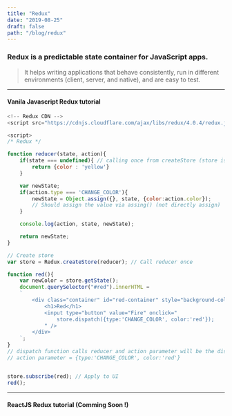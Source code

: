 ```yaml
---
title: "Redux"
date: "2019-08-25"
draft: false
path: "/blog/redux"
---
```


### Redux is a predictable state container for JavaScript apps.
> It helps writing applications that behave consistently, run in different environments (client, server, and native), and are easy to test.
---

#### Vanila Javascript Redux tutorial
```js
<!-- Redux CDN -->
<script src="https://cdnjs.cloudflare.com/ajax/libs/redux/4.0.4/redux.js"></script>

<script>
/* Redux */

function reducer(state, action){
    if(state === undefined){ // calling once from createStore (store is not defined)
        return {color : 'yellow'}
    }

    var newState;
    if(action.type === 'CHANGE_COLOR'){
        newState = Object.assign({}, state, {color:action.color});
        // Should assign the value via assing() (not directly assign)
    }

    console.log(action, state, newState);

    return newState;
}

// Create store
var store = Redux.createStore(reducer); // Call reducer once

function red(){
    var newColor = store.getState();
    document.querySelector("#red").innerHTML = 
    `
        <div class="container" id="red-container" style="background-color : ${newColor.color}">
            <h1>Red</h1>
            <input type="button" value="Fire" onclick="
                store.dispatch({type:'CHANGE_COLOR', color:'red'});
            " />
        </div>
    `;
}
// dispatch function calls reducer and action parameter will be the dispatch parameter
// action parameter = {type:'CHANGE_COLOR', color:'red'}


store.subscribe(red); // Apply to UI
red();
```
---

#### ReactJS Redux tutorial (Comming Soon !)
```js

```
